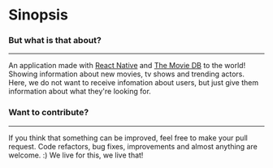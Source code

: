 # Sinopsis

### But what is that about?

---

An application made with [React Native](https://facebook.github.io/react-native/) and [The Movie DB](https://www.themoviedb.org/) to the world! Showing information about new movies, tv shows and trending actors.
Here, we do not want to receive infomation about users, but just give them information about what they're looking for.

### Want to contribute?

---

If you think that something can be improved, feel free to make your pull request. Code refactors, bug fixes, improvements and almost anything are welcome. :)
We live for this, we live that!